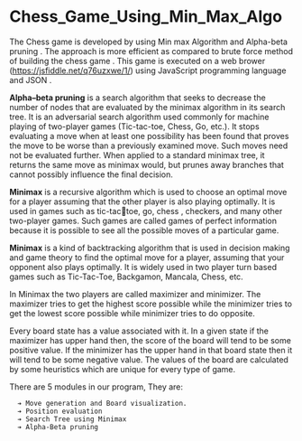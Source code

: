 # Chess_Game_Using_Min_Max_Algo

The Chess game is developed by using Min max Algorithm and Alpha-beta pruning . 
The approach is more efficient as compared to brute force method of building the chess 
game . This game is executed on a web brower (https://jsfiddle.net/q76uzxwe/1/) using JavaScript programming 
language and JSON .

**Alpha–beta pruning** is a search algorithm that seeks to decrease the number of nodes that are 
evaluated by the minimax algorithm in its search tree. It is an adversarial search algorithm used 
commonly for machine playing of two-player games (Tic-tac-toe, Chess, Go, etc.). It stops 
evaluating a move when at least one possibility has been found that proves the move to be worse 
than a previously examined move. Such moves need not be evaluated further. When applied to a 
standard minimax tree, it returns the same move as minimax would, but prunes away branches
that cannot possibly influence the final decision.

**Minimax** is a recursive algorithm which is used to choose an optimal move for a player assuming that the other player is also playing optimally. It is used in games such as tic-tactoe, go, chess , checkers, and many other two-player games. Such games are called games of perfect information because it is possible to see all the possible moves of a particular game.

**Minimax** is a kind of backtracking algorithm that is used in decision making and game theory to 
find the optimal move for a player, assuming that your opponent also plays optimally. It is 
widely used in two player turn based games such as Tic-Tac-Toe, Backgamon, Mancala, Chess, 
etc.

In Minimax the two players are called maximizer and minimizer. The maximizer tries to get the 
highest score possible while the minimizer tries to get the lowest score possible while minimizer 
tries to do opposite.

Every board state has a value associated with it. In a given state if the maximizer has upper hand 
then, the score of the board will tend to be some positive value. If the minimizer has the upper 
hand in that board state then it will tend to be some negative value. The values of the board are 
calculated by some heuristics which are unique for every type of game.

There are 5 modules in our program, They are:
      
      ➔ Move generation and Board visualization.
      ➔ Position evaluation
      ➔ Search Tree using Minimax
      ➔ Alpha-Beta pruning


